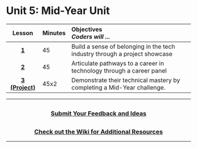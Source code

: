 # Unit 5: Mid-Year Unit

|                                                    Lesson                                                     | Minutes | Objectives <br> _Coders will ..._                                    |
| :-----: | :------------------------------------------------------------------- |:-----|
| [**1**](https://docs.google.com/presentation/d/1oOEQkrPMqnoU41ybT9NiyagSr7V8DK-p6xwm8Q0JlXA/edit?usp=sharing) |   45    | Build a sense of belonging in the tech industry through a project showcase                       |
| [**2**](https://docs.google.com/presentation/d/13l1a3NbZUAUzPBbkY-Jtf3N2CTvxyJADTul1MGBH0Cs/edit?usp=sharing) |   45    | Articulate pathways to a career in technology through a career panel |
| [**3 (Project)**](https://docs.google.com/presentation/d/18XIET48T-vOn6KdUIgck_vbh7MlWc4mafqVuztmxppk/edit?usp=sharing) |   45x2  | Demonstrate their technical mastery by completing a Mid-Year challenge.    |

---
## <h3 align="center"><a href="https://docs.google.com/forms/d/e/1FAIpQLSc4oUNSthmU63TqlzUOOWd3buX3tGVIPRNDm0tsLB_nOONRLQ/viewform">Submit Your Feedback and Ideas</a></h3>

## <h3 align="center"><a href="https://github.com/itscodenation/curriculum-21-22/wiki">Check out the Wiki for Additional Resources</a></h3>

---